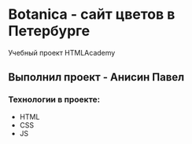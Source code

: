 # Botanica - сайт цветов в Петербурге

Учебный проект HTMLAcademy

## Выполнил проект - Анисин Павел

### Технологии в проекте:

- HTML
- CSS
- JS
